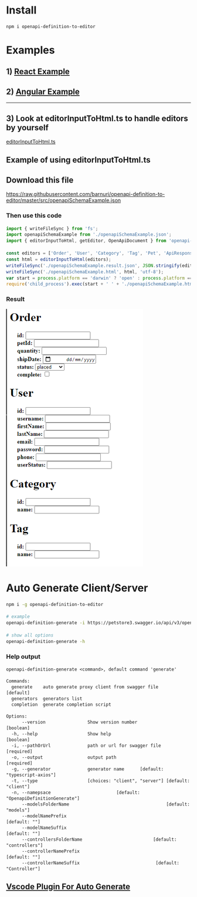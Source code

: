 # Install

```bash
npm i openapi-definition-to-editor
```

# Examples

## 1) [React Example](./examples/react-example)

## 2) [Angular Example](./examples/anguler-example)

---

## 3) Look at editorInputToHtml.ts to handle editors by yourself

[editorInputToHtml.ts](src/converters/editorInputToHtml.ts)

## Example of using editorInputToHtml.ts

## Download this file

https://raw.githubusercontent.com/barnuri/openapi-definition-to-editor/master/src/openapiSchemaExample.json

### Then use this code

```js
import { writeFileSync } from 'fs';
import openapiSchemaExample from './openapiSchemaExample.json';
import { editorInputToHtml, getEditor, OpenApiDocument } from 'openapi-definition-to-editor';

const editors = ['Order', 'User', 'Category', 'Tag', 'Pet', 'ApiResponse'].map(tabName => getEditor((openapiSchemaExample as any) as OpenApiDocument, tabName));
const html = editorInputToHtml(editors);
writeFileSync('./openapiSchemaExample.result.json', JSON.stringify(editors, undefined, 4), 'utf-8');
writeFileSync('./openapiSchemaExample.html', html, 'utf-8');
var start = process.platform == 'darwin' ? 'open' : process.platform == 'win32' ? 'start' : 'xdg-open';
require('child_process').exec(start + ' ' + './openapiSchemaExample.html');

```

### Result

![Example](https://github.com/barnuri/openapi-definition-to-editor/blob/master/ex.png?raw=true)

# Auto Generate Client/Server

```bash
npm i -g openapi-definition-to-editor

# example
openapi-definition-generate -i https://petstore3.swagger.io/api/v3/openapi.json -g typescript-axios -o ./src/services/petStore --modelNamePrefix My --modelNameSuffix .dto

# show all options
openapi-definition-generate -h
```

### Help output

```text
openapi-definition-generate <command>, default command 'generate'

Commands:
  generate    auto generate proxy client from swagger file             [default]
  generators  generators list
  completion  generate completion script

Options:
      --version                Show version number                     [boolean]
  -h, --help                   Show help                               [boolean]
  -i, --pathOrUrl              path or url for swagger file           [required]
  -o, --output                 output path                            [required]
  -g, --generator              generator name      [default: "typescript-axios"]
  -t, --type                   [choices: "client", "server"] [default: "client"]
  -n, --namepsace                         [default: "OpenapiDefinitionGenerate"]
      --modelsFolderName                                     [default: "models"]
      --modelNamePrefix                                            [default: ""]
      --modelNameSuffix                                            [default: ""]
      --controllersFolderName                           [default: "controllers"]
      --controllerNamePrefix                                       [default: ""]
      --controllerNameSuffix                             [default: "Controller"]
```

## [Vscode Plugin For Auto Generate](https://marketplace.visualstudio.com/items?itemName=Bar.generator-from-swagger)
